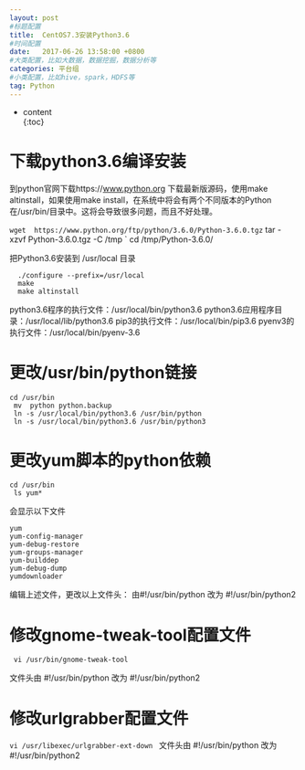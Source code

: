 ```yaml
---  
layout: post  
#标题配置  
title:  CentOS7.3安装Python3.6  
#时间配置  
date:   2017-06-26 13:58:00 +0800  
#大类配置，比如大数据，数据挖掘，数据分析等  
categories: 平台组  
#小类配置，比如hive，spark，HDFS等  
tag: Python  
---  
```

  
* content  
{:toc}  
  
 
 
# 下载python3.6编译安装
到python官网下载https://www.python.org
下载最新版源码，使用make altinstall，如果使用make install，在系统中将会有两个不同版本的Python在/usr/bin/目录中。这将会导致很多问题，而且不好处理。

` wget  https://www.python.org/ftp/python/3.6.0/Python-3.6.0.tgz
` tar -xzvf Python-3.6.0.tgz -C  /tmp
` cd  /tmp/Python-3.6.0/

把Python3.6安装到 /usr/local 目录
```
  ./configure --prefix=/usr/local
  make
  make altinstall
```

python3.6程序的执行文件：/usr/local/bin/python3.6
python3.6应用程序目录：/usr/local/lib/python3.6
pip3的执行文件：/usr/local/bin/pip3.6
pyenv3的执行文件：/usr/local/bin/pyenv-3.6

# 更改/usr/bin/python链接
```
cd /usr/bin
 mv  python python.backup
 ln -s /usr/local/bin/python3.6 /usr/bin/python
 ln -s /usr/local/bin/python3.6 /usr/bin/python3
 ```

# 更改yum脚本的python依赖
```
cd /usr/bin
 ls yum*
 ```
 会显示以下文件
```
yum
yum-config-manager
yum-debug-restore
yum-groups-manager
yum-builddep
yum-debug-dump
yumdownloader
```

编辑上述文件，更改以上文件头：
 由#!/usr/bin/python 改为 #!/usr/bin/python2

# 修改gnome-tweak-tool配置文件
` vi /usr/bin/gnome-tweak-tool  `

文件头由 #!/usr/bin/python 改为 #!/usr/bin/python2

# 修改urlgrabber配置文件
` vi /usr/libexec/urlgrabber-ext-down  `
文件头由 #!/usr/bin/python 改为 #!/usr/bin/python2
